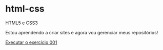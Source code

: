 # html-css
 HTML5 e CSS3

 Estou aprendendo a criar sites e agora vou gerenciar meus repositórios!

 <a href="https://maz1mozez.github.io/html-css/exercicios/ex001/">Executar o exercício 001</a>
